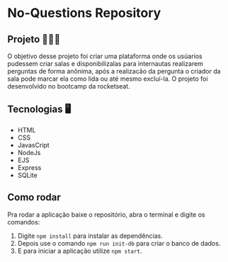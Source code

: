 # No-Questions Repository

## Projeto 🧑🏻‍💻

O objetivo desse projeto foi criar uma plataforma onde os usúarios pudessem criar salas e disponibilizalas para internautas realizarem perguntas de forma anônima, após a realizacão da pergunta o criador da sala pode marcar ela como lida ou até mesmo excluí-la.
O projeto foi desenvolvido no bootcamp da rocketseat.

## Tecnologias 🖥

- HTML
- CSS
- JavasCript
- NodeJs
- EJS
- Express
- SQLite

## Como rodar

Pra rodar a aplicação baixe o repositório, abra o terminal e digite os comandos:

1. Digite `npm install` para instalar as dependências.
2. Depois use o comando `npm run init-db` para criar o banco de dados.
3. E para iniciar a aplicação utilize `npm start`.
